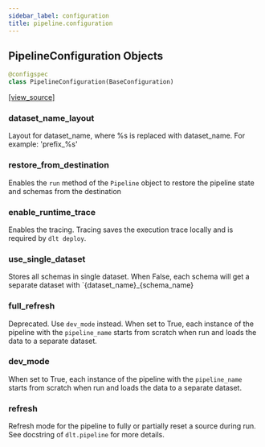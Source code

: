 ```yaml
---
sidebar_label: configuration
title: pipeline.configuration
---
```


## PipelineConfiguration Objects

```python
@configspec
class PipelineConfiguration(BaseConfiguration)
```

[[view_source]](https://github.com/dlt-hub/dlt/blob/f0690715274590fc4cacf1165e3661aaa7af1c15/dlt/pipeline/configuration.py#L14)

### dataset\_name\_layout

Layout for dataset_name, where %s is replaced with dataset_name. For example: 'prefix_%s'

### restore\_from\_destination

Enables the `run` method of the `Pipeline` object to restore the pipeline state and schemas from the destination

### enable\_runtime\_trace

Enables the tracing. Tracing saves the execution trace locally and is required by `dlt deploy`.

### use\_single\_dataset

Stores all schemas in single dataset. When False, each schema will get a separate dataset with `{dataset_name}_{schema_name}

### full\_refresh

Deprecated. Use `dev_mode` instead. When set to True, each instance of the pipeline with the `pipeline_name` starts from scratch when run and loads the data to a separate dataset.

### dev\_mode

When set to True, each instance of the pipeline with the `pipeline_name` starts from scratch when run and loads the data to a separate dataset.

### refresh

Refresh mode for the pipeline to fully or partially reset a source during run. See docstring of `dlt.pipeline` for more details.

